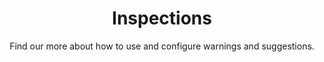 ---
title: Inspections
subtitle: Find our more about how to use and configure warnings and suggestions. 
accent: primary
icon: fas fa-chart-bar
---